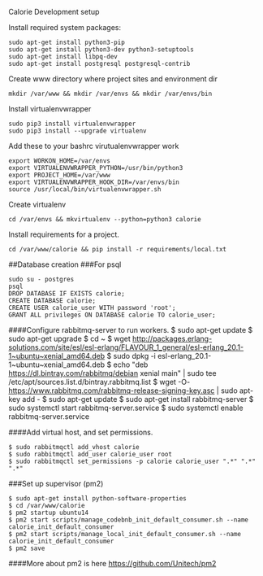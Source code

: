 
Calorie Development setup

Install required system packages:

    sudo apt-get install python3-pip
    sudo apt-get install python3-dev python3-setuptools
    sudo apt-get install libpq-dev
    sudo apt-get install postgresql postgresql-contrib

Create www directory where project sites and environment dir

    mkdir /var/www && mkdir /var/envs && mkdir /var/envs/bin

Install virtualenvwrapper

    sudo pip3 install virtualenvwrapper
    sudo pip3 install --upgrade virtualenv

Add these to your bashrc virutualenvwrapper work

    export WORKON_HOME=/var/envs
    export VIRTUALENVWRAPPER_PYTHON=/usr/bin/python3
    export PROJECT_HOME=/var/www
    export VIRTUALENVWRAPPER_HOOK_DIR=/var/envs/bin
    source /usr/local/bin/virtualenvwrapper.sh

Create virtualenv

    cd /var/envs && mkvirtualenv --python=python3 calorie

Install requirements for a project.

    cd /var/www/calorie && pip install -r requirements/local.txt

##Database creation
###For psql

    sudo su - postgres
    psql
    DROP DATABASE IF EXISTS calorie;
    CREATE DATABASE calorie;
    CREATE USER calorie_user WITH password 'root';
    GRANT ALL privileges ON DATABASE calorie TO calorie_user;


####Configure rabbitmq-server to run workers.
    $ sudo apt-get update
    $ sudo apt-get upgrade
    $ cd ~
    $ wget http://packages.erlang-solutions.com/site/esl/esl-erlang/FLAVOUR_1_general/esl-erlang_20.1-1~ubuntu~xenial_amd64.deb
    $ sudo dpkg -i esl-erlang_20.1-1\~ubuntu\~xenial_amd64.deb
    $ echo "deb https://dl.bintray.com/rabbitmq/debian xenial main" | sudo tee /etc/apt/sources.list.d/bintray.rabbitmq.list
    $ wget -O- https://www.rabbitmq.com/rabbitmq-release-signing-key.asc | sudo apt-key add -
    $ sudo apt-get update
    $ sudo apt-get install rabbitmq-server
    $ sudo systemctl start rabbitmq-server.service
    $ sudo systemctl enable rabbitmq-server.service


####Add virtual host, and set permissions.

    $ sudo rabbitmqctl add_vhost calorie
    $ sudo rabbitmqctl add_user calorie_user root
    $ sudo rabbitmqctl set_permissions -p calorie calorie_user ".*" ".*" ".*"
    
  
###Set up supervisor (pm2)

    $ sudo apt-get install python-software-properties
    $ cd /var/www/calorie
    $ pm2 startup ubuntu14
    $ pm2 start scripts/manage_codebnb_init_default_consumer.sh --name calorie_init_default_consumer
    $ pm2 start scripts/manage_local_init_default_consumer.sh --name calorie_init_default_consumer
    $ pm2 save

####More about pm2 is here https://github.com/Unitech/pm2
